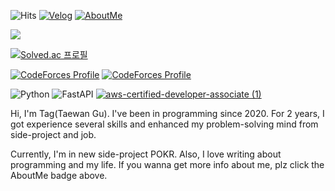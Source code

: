 ![Hits](https://hits.seeyoufarm.com/api/count/incr/badge.svg?url=https%3A%2F%2Fgithub.com%2FTaewan-Gu&count_bg=%23743DC8&title_bg=%23454545&icon=&icon_color=%23E7E7E7&title=hits&edge_flat=false)
[![Velog](https://img.shields.io/badge/-velog-brightgreen?style=round-square&logo=velog&logoColor=white&link=https://velog.io/@fksk94)](https://velog.io/@fksk94)
[![AboutMe](https://img.shields.io/badge/-AboutMe-important?style=round-square&logo=instapaper&logoColor=white&link=https://taewan.link)](https://taewan.link)

![](https://github-profile-trophy.vercel.app/?username=tagrn&column=4&margin-w=15&margin-h=15)

[![Solved.ac 프로필](http://mazassumnida.wtf/api/v2/generate_badge?boj=fksk94)](https://solved.ac/fksk94)

[![CodeForces Profile](https://cf.leed.at?id=guading)](https://codeforces.com/profile/guading)
[![CodeForces Profile](https://cf.leed.at?id=muvissum)](https://codeforces.com/profile/muvissum)

![Python](https://img.shields.io/badge/-Python-blue?style=for-the-badge&logo=python&logoColor=fff)
![FastAPI](https://img.shields.io/badge/-FastAPI-009485?style=for-the-badge&logo=fastapi&logoColor=fff)
[![aws-certified-developer-associate (1)](https://user-images.githubusercontent.com/68409255/203073558-94598522-a867-4b3e-9395-33b150444f04.png)](https://www.credly.com/badges/dedb275d-2387-43e9-a3e4-01451feac0e0/public_url)

Hi, I'm Tag(Taewan Gu). I've been in programming since 2020. For 2 years, I got experience several skills and enhanced my problem-solving mind from side-project and job.

Currently, I'm in new side-project POKR. Also, I love writing about programming and my life. If you wanna get more info about me, plz click the AboutMe badge above.




